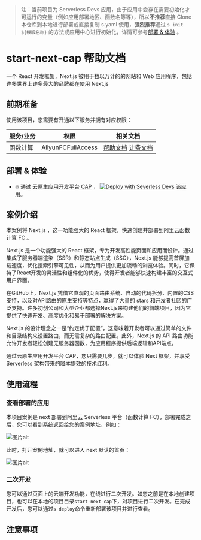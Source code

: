 
> 注：当前项目为 Serverless Devs 应用，由于应用中会存在需要初始化才可运行的变量（例如应用部署地区、函数名等等），所以**不推荐**直接 Clone 本仓库到本地进行部署或直接复制 s.yaml 使用，**强烈推荐**通过 `s init ${模版名称}` 的方法或应用中心进行初始化，详情可参考[部署 & 体验](#部署--体验) 。

# start-next-cap 帮助文档

<description>

一个 React 开发框架，Next.js 被用于数以万计的的网站和 Web 应用程序，包括许多世界上许多最大的品牌都在使用 Next.js

</description>




## 前期准备

使用该项目，您需要有开通以下服务并拥有对应权限：

<service>



| 服务/业务 |  权限  | 相关文档 |
| --- |  --- | --- |
| 函数计算 |  AliyunFCFullAccess | [帮助文档](https://help.aliyun.com/product/2508973.html) [计费文档](https://help.aliyun.com/document_detail/2512928.html) |

</service>

<remark>



</remark>

<disclaimers>



</disclaimers>

## 部署 & 体验

<appcenter>
   
- :fire: 通过 [云原生应用开发平台 CAP](https://devs.console.aliyun.com/applications/create?template=start-next-cap) ，
  [![Deploy with Severless Devs](https://img.alicdn.com/imgextra/i1/O1CN01w5RFbX1v45s8TIXPz_!!6000000006118-55-tps-95-28.svg)](https://devs.console.aliyun.com/applications/create?template=start-next-cap) 该应用。
   
</appcenter>


## 案例介绍

<appdetail id="flushContent">

本案例将 Next.js ，这一功能强大的 React 框架，快速创建并部署到阿里云函数计算 FC 。

Next.js 是一个功能强大的 React 框架，专为开发高性能页面和应用而设计。通过集成了服务器端渲染（SSR）和静态站点生成（SSG），Next.js 能够提高首屏加载速度，优化搜索引擎可见性，从而为用户提供更加流畅的浏览体验。同时，它保持了React开发的灵活性和组件化的优势，使得开发者能够快速构建丰富的交互式用户界面。

在GitHub上，Next.js 凭借它直观的页面路由系统、自动的代码拆分、内置的CSS支持，以及对API路由的原生支持等特点，赢得了大量的 stars 和开发者社区的广泛支持。许多初创公司和大型企业都选择Next.js来构建他们的前端项目，因为它提供了快速开发、高度优化和易于部署的解决方案。

Next.js 的设计理念之一是“约定优于配置”，这意味着开发者可以通过简单的文件和目录结构来设置路由，而无需复杂的路由配置。此外，Next.js 的 API 路由功能允许开发者轻松创建无服务器函数，为应用程序提供后端逻辑和API端点。

通过云原生应用开发平台 CAP，您只需要几步，就可以体验 Next 框架，并享受 Serverless 架构带来的降本提效的技术红利。

</appdetail>

## 使用流程

<usedetail id="flushContent">

### 查看部署的应用
本项目案例是 next 部署到阿里云 Serverless 平台（函数计算 FC），部署完成之后，您可以看到系统返回给您的案例地址，例如：

![图片alt](https://img.alicdn.com/imgextra/i1/O1CN01PdwCpN1T71M7dKBdl_!!6000000002334-0-tps-1124-328.jpg)

此时，打开案例地址，就可以进入 next 默认的首页：

![图片alt](https://img.alicdn.com/imgextra/i1/O1CN01PYytWv1Duud5spdd5_!!6000000000277-0-tps-2552-1422.jpg)

### 二次开发
您可以通过页面上的云端开发功能，在线进行二次开发。如您之前是在本地创建项目，也可以在本地的项目目录`start-next-cap`下，对项目进行二次开发。在完成开发后，您可以通过`s deploy`命令重新部署该项目并进行查看。

</usedetail>

## 注意事项

<matters id="flushContent">
</matters>


